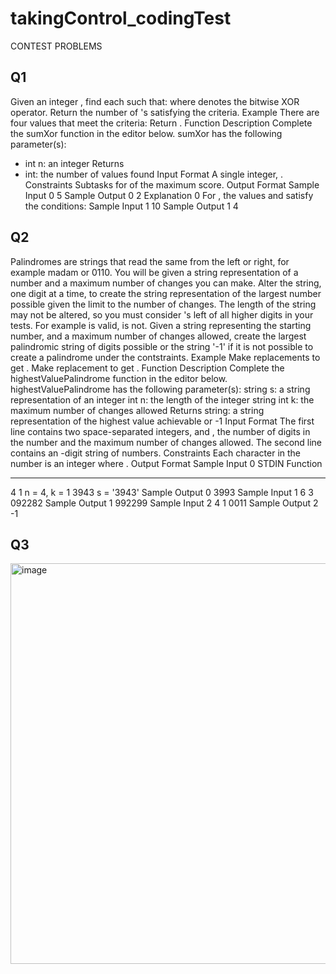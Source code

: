 # takingControl_codingTest
CONTEST PROBLEMS
## Q1
Given an integer , find each  such that:
where  denotes the bitwise XOR operator. Return the number of 's satisfying the criteria.
Example
There are four values that meet the criteria:
Return .
Function Description
Complete the sumXor function in the editor below.
sumXor has the following parameter(s):
- int n: an integer
Returns
- int: the number of values found
Input Format
A single integer, .
Constraints
Subtasks for  of the maximum score.
Output Format
Sample Input 0
5
Sample Output 0
2
Explanation 0
For , the  values  and  satisfy the conditions:
Sample Input 1
10
Sample Output 1
4
## Q2
Palindromes are strings that read the same from the left or right, for example madam or 0110.
You will be given a string representation of a number and a maximum number of changes you can make. Alter the string, one digit at a time, to create the string representation of the largest number possible given the limit to the number of changes. The length of the string may not be altered, so you must consider 's left of all higher digits in your tests. For example  is valid,  is not.
Given a string representing the starting number, and a maximum number of changes allowed, create the largest palindromic string of digits possible or the string '-1' if it is not possible to create a palindrome under the contstraints.
Example
Make  replacements to get .
Make  replacement to get .
Function Description
Complete the highestValuePalindrome function in the editor below.
highestValuePalindrome has the following parameter(s):
string s: a string representation of an integer
int n: the length of the integer string
int k: the maximum number of changes allowed
Returns
string: a string representation of the highest value achievable or -1
Input Format
The first line contains two space-separated integers,  and , the number of digits in the number and the maximum number of changes allowed.
The second line contains an -digit string of numbers.
Constraints
Each character  in the number is an integer where .
Output Format
Sample Input 0
STDIN   Function
-----   --------
4 1     n = 4, k = 1
3943    s = '3943'
Sample Output 0
3993
Sample Input 1
6 3
092282
Sample Output 1
992299
Sample Input 2
4 1
0011
Sample Output 2
-1
## Q3
<img width="641" alt="image" src="https://github.com/Poorvaahuja/takingControl_codingTest/assets/122693422/c39b4bb7-182b-4e23-9ed5-10556fd12f30">
